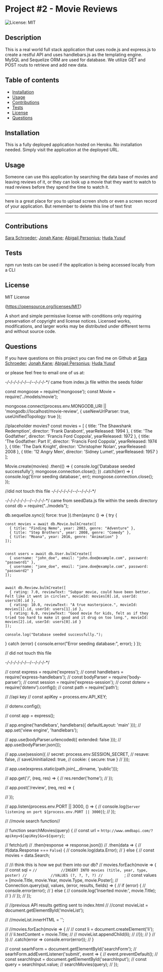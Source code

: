 # Project #2 - Movie Reviews


![License: MIT](https://img.shields.io/badge/License-MIT-yellow.svg)
## Description
This is a real world full stack application that uses node.js and express.js to create a restful API and uses handlebars.js as the templating engine. MySQL and Sequelize ORM are used for database. We utilize GET and POST routs to retrieve and add new data.
 
## Table of contents
  - [Installation](#installation)
  - [Usage](#usage)
  - [Contributions](#contributions)
  - [Tests](#tests)
  - [License](#license)
  - [Questions](#questions)
  
## Installation
This is a fully deployed application hosted on Heroku. No installation needed. Simply visit the application at the deployed URL.

## Usage
Someone can use this application by searching the data base of movies and leaving reviews of it, or they can look up a movie that they want to watch to read reviews before they spend the time to watch it. 

---------------------------------------------------------------------------------------------------------------------------------------------------


here is a great place for you to upload screen shots or even a screen record of your application.  But remember to delete this line of text first


---------------------------------------------------------------------------------------------------------------------------------------------------
## Contributions 
[Sara Schroeder](https://github.com/saraschroeder);
[Jonah Kane](https://github.com/jonahkane);
[Abigail Personius](https://github.com/apersonius);
[Huda Yusuf](https://github.com/hyusuff)


## Tests 
npm run tests can be used if the application is being accessed locally from a CLI
## License 
MIT License

(https://opensource.org/licenses/MIT)

A short and simple permissive license with conditions only requiring preservation of copyright and license notices. Licensed works, modifications, and larger works may be distributed under different terms and without source code.

## Questions
If you have questions on this project you can find me on Github at [Sara Schroeder](https://github.com/saraschroeder);
[Jonah Kane](https://github.com/jonahkane);
[Abigail Personius](https://github.com/apersonius);
[Huda Yusuf](https://github.com/hyusuff)

or please feel free to email one of us at:


-*/-*/-*/-*/-*/-*/-*-*/-*-*/-*/-*/-*/
came from index.js file within the seeds folder 

const mongoose = require('mongoose');
const Movie = require('../models/movie');

mongoose.connect(process.env.MONGODB_URI || 'mongodb://localhost/movie-review', {
  useNewUrlParser: true,
  useUnifiedTopology: true
});

//placeholder movies?
const movies = [
  { title: 'The Shawshank Redemption', director: 'Frank Darabont', yearReleased: 1994 },
  { title: 'The Godfather', director: 'Francis Ford Coppola', yearReleased: 1972 },
  { title: 'The Godfather: Part II', director: 'Francis Ford Coppola', yearReleased: 1974 },
  { title: 'The Dark Knight', director: 'Christopher Nolan', yearReleased: 2008 },
  { title: '12 Angry Men', director: 'Sidney Lumet', yearReleased: 1957 }
];

Movie.create(movies)
  .then(() => {
    console.log('Database seeded successfully');
    mongoose.connection.close();
  })
  .catch((err) => {
    console.log('Error seeding database:', err);
    mongoose.connection.close();
  });


  //did not touch this file 
  -*/-*/-*/-*/-*/-*/-*-*/-*-*/-*/-*/-*/



  -*/-*/-*/-*/-*/-*/-*-*/-*-*/-*/-*/-*/
came from seedData.js file within the seeds directory
  const db = require("../models");

db.sequelize.sync({ force: true }).then(async () => {
  try {
    
    const movies = await db.Movie.bulkCreate([
      { title: "Finding Nemo", year: 2003, genre: "Adventure" },
      { title: "Step Brothers", year: 2008, genre: "Comedy" },
      { title: "Moana", year: 2016, genre: "Animation" }
    ]);

    
    const users = await db.User.bulkCreate([
      { username: "john_doe", email: "john.doe@example.com", password: "password1" },
      { username: "jane_doe", email: "jane.doe@example.com", password: "password2" }
    ]);

    
    await db.Review.bulkCreate([
      { rating: 7.0, reviewText: "Subpar movie, could have been better. Felt like it went in circles", movieId: movies[0].id, userId: users[0].id },
      { rating: 10.0, reviewText: "A true masterpiece.", movieId: movies[1].id, userId: users[1].id },
      { rating: 6.0, reviewText: "Good movie for kids, felt as if they tried too hard to make it good and it drug on too long.", movieId: movies[2].id, userId: users[0].id }
    ]);

    console.log("Database seeded successfully.");
  } catch (error) {
    console.error("Error seeding database:", error);
  }
});

// did not touch this file

  -*/-*/-*/-*/-*/-*/-*-*/-*-*/-*/-*/-*/






  // const express = require('express');
// const handlebars = require('express-handlebars');
// const bodyParser = require('body-parser');
// const session = require('express-session');
// const dotenv = require('dotenv').config();
// const path = require('path');

// //api key
// const apiKey = process.env.API_KEY;

// dotenv.config();

// const app = express();

// app.engine('handlebars', handlebars({ defaultLayout: 'main' }));
// app.set('view engine', 'handlebars');

// app.use(bodyParser.urlencoded({ extended: false }));
// app.use(bodyParser.json());

// app.use(session({
//   secret: process.env.SESSION_SECRET,
//   resave: false,
//   saveUninitialized: true,
//   cookie: { secure: true }
// }));

// app.use(express.static(path.join(__dirname, 'public')));

// app.get('/', (req, res) => {
//   res.render('home');
// });

// app.post('/review', (req, res) => {

// });

// app.listen(process.env.PORT || 3000, () => {
//   console.log(`Server listening on port ${process.env.PORT || 3000}`);
// });


// //movie search function//

// function searchMovies(query) {
//   const url = `http://www.omdbapi.com/?apikey=${apiKey}&s=${query}`;

//   fetch(url)
//     .then(response => response.json())
//     .then(data => {
//       if(data.Response === `False`) {
//       console.log(data.Error);
//     } else {
//       const movies = data.Search;

//       //i think this is how we put them into our db?
//       movies.forEach(movie => {
//         const sql = `
//           //INSERT INTO movies (title, year, type, poster)
//           //VALUES (?, ?, ?, ?)
//           `;
//           const values = [movie.Title, movie.Year, movie.Type, movie.Poster];
//           Connection.query(sql, values, (error, results, fields) => {
//             if (error) {
//               console.error(error);
//             } else {
//               console.log('Inserted movie:', movie.Title);
//             }
//           });
//       });

// //previous API results getting sent to index.html
//       //const movieList = document.getElementById('movieList');

//       //movieList.innerHTML = '';

//       //movies.forEach(movie => {
//       //  const li = document.createElement('li');
//        // li.textContent = movie.Title;
//       //  movieList.appendChild(li);
//       //});
//     }
//   })
//   .catch(error => console.error(error));
// }

// const searhForm = document.getElementById('searchForm');
// searhForm.addEventListener('submit', event => {
//   event.preventDefault();
//   const searchInput = document.getElementById('searchInput');
//   const query = searchInput.value;
//   searchMovies(query);
// });

